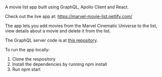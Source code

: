 A movie list app built using GraphQL, Apollo Client and React.

Check out the live app at: https://marvel-movie-list.netlify.com/

The app lets you add movies from the Marvel Cinematic Universe to the list, view details about a movie and delete it from the list.

The GraphQL server code is at [this repository](https://github.com/Aravindh-SNR/graphql-movie-list-app-server).

To run the app locally:
1. Clone the respository
2. Install the dependencies by running npm install
3. Run npm start